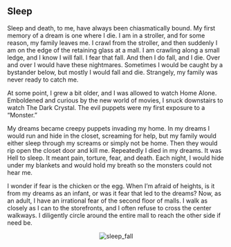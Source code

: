 ## Sleep

Sleep and death, to me, have always been chiasmatically bound. My first memory of a dream is one where I die. I am in a stroller, and for some reason, my family leaves me. I crawl from the stroller, and then suddenly I am on the edge of the retaining glass at a mall. I am crawling along a small ledge, and I know I will fall. I fear that fall. And then I do fall, and I die. Over and over I would have these nightmares. Sometimes I would be caught by a bystander below, but mostly I would fall and die. Strangely, my family was never ready to catch me.

At some point, I grew a bit older, and I was allowed to watch Home Alone. Emboldened and curious by the new world of movies, I snuck downstairs to watch The Dark Crystal. The evil puppets were my first exposure to a “Monster.” 

My dreams became creepy puppets invading my home. In my dreams I would run and hide in the closet, screaming for help, but my family would either sleep through my screams or simply not be home. Then they would rip open the closet door and kill me. Repeatedly I died in my dreams. It was Hell to sleep. It meant pain, torture, fear, and death. Each night, I would hide under my blankets and would hold my breath so the monsters could not hear me.

 I wonder if fear is the chicken or the egg. When I’m afraid of heights, is it from my dreams as an infant, or was it fear that led to the dreams? Now, as an adult, I have an irrational fear of the second floor of malls. I walk as closely as I can to the storefronts, and I often refuse to cross the center walkways. I diligently circle around the entire mall to reach the other side if need be. 


<div style="display: flex; align-items: center; justify-content: center; max-width: 100%;">
    <img src="/writing/images/sleep_fall.png" alt="sleep_fall" style="max-width: 100%; max-height: 100%;">
</div>

